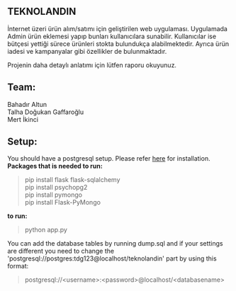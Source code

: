 ## TEKNOLANDIN

İnternet üzeri ürün alım/satımı için geliştirilen web uygulaması. 
Uygulamada Admin ürün eklemesi yapıp bunları kullanıcılara sunabilir. Kullanıcılar ise bütçesi yettiği sürece ürünleri stokta bulundukça alabilmektedir. Ayrıca ürün iadesi ve kampanyalar gibi özellikler de bulunmaktadır.

Projenin daha detaylı anlatımı için lütfen raporu okuyunuz.

## Team:
Bahadır Altun<br/>
Talha Doğukan Gaffaroğlu<br/>
Mert İkinci<br/>

## Setup:
You should have a postgresql setup. Please refer [here](https://www.postgresql.org/download/) for installation.
<br />
**Packages that is needed to run:**   
   > pip install flask flask-sqlalchemy  <br/>
   > pip install psychopg2 <br/>
   > pip install pymongo <br/>
   > pip install Flask-PyMongo <br/>
   
   
 **to run:**    
   > python app.py 
   
    
 You can add the database tables by running dump.sql and if your settings  are different you need to change the 'postgresql://postgres:tdg123@localhost/teknolandin' part by using this format: 
 
 >postgresql://\<username\>:\<password\>@localhost/\<databasename\>  
 
